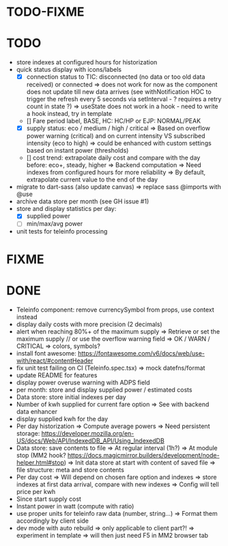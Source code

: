 TODO-FIXME
==========

# TODO
- store indexes at configured hours for historization
- quick status display with icons/labels
  - [x] connection status to TIC: disconnected (no data or too old data received) or connected
    => does not work for now as the component does not update till new data arrives (see withNotification HOC to trigger the refresh every 5 seconds via setInterval - ? requires a retry count in state ?)
    => useState does not work in a hook - need to write a hook instead, try in template
  - [] Fare period label, BASE, HC: HC/HP or EJP: NORMAL/PEAK
  - [x] supply status: eco / medium / high / critical
    => Based on overflow power warning (critical) and on current intensity VS subscribed intensity (eco to high)
    => could be enhanced with custom settings based on instant power (thresholds)
  - [] cost trend: extrapolate daily cost and compare with the day before: eco+, steady, higher
    => Backend computation
    => Need indexes from configured hours for more reliability
    => By default, extrapolate current value to the end of the day
- migrate to dart-sass (also update canvas)
  => replace sass @imports with @use
- archive data store per month (see GH issue #1)
- store and display statistics per day:
  - [x] supplied power
  - [ ] min/max/avg power 
- unit tests for teleinfo processing

# FIXME


# DONE
- Teleinfo component: remove currencySymbol from props, use context instead
- display daily costs with more precision (2 decimals)
- alert when reaching 80%+ of the maximum supply
  => Retrieve or set the maximum supply // or use the overflow warning field
  => OK / WARN / CRITICAL
  => colors, symbols?
- install font awesome: https://fontawesome.com/v6/docs/web/use-with/react/#contentHeader
- fix unit test failing on CI (Teleinfo.spec.tsx) 
  => mock datefns/format
- update README for features
- display power overuse warning with ADPS field
- per month: store and display supplied power / estimated costs
- Data store: store initial indexes per day
- Number of kwh supplied for current fare option
  => See with backend data enhancer
- display supplied kwh for the day
- Per day historization
  => Compute average powers
  => Need persistent storage: https://developer.mozilla.org/en-US/docs/Web/API/IndexedDB_API/Using_IndexedDB
- Data store: save contents to file
  => At regular interval (1h?)
  => At module stop (MM2 hook? https://docs.magicmirror.builders/development/node-helper.html#stop)
  => Init data store at start with content of saved file
  => file structure: meta and store contents
- Per day cost
  => Will depend on chosen fare option and indexes
  => store indexes at first data arrival, compare with new indexes
  => Config will tell price per kwh 
- Since start supply cost
- Instant power in watt (compute with ratio)
- use proper units for teleinfo raw data (number, string...)
  => Format them accordingly by client side
- dev mode with auto rebuild
  => only applicable to client part?!
  => experiment in template
  => will then just need F5 in MM2 browser tab
